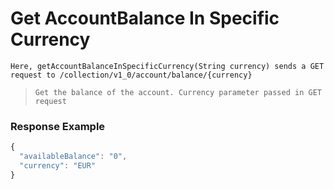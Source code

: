 # Get AccountBalance In Specific Currency

`Here, getAccountBalanceInSpecificCurrency(String currency) sends a GET request to /collection/v1_0/account/balance/{currency}`

> `Get the balance of the account. Currency parameter passed in GET request`




### Response Example

```javascript
{
  "availableBalance": "0",
  "currency": "EUR"
}
```